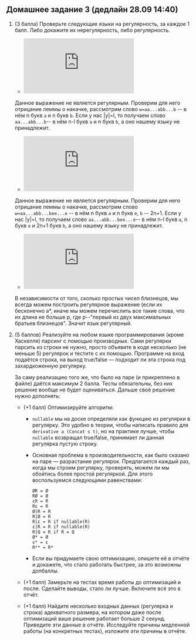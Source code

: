 ## Домашнее задание 3 (дедлайн 28.09 14:40)

1. (3 балла) Проверьте следующие языки на регулярность, за каждое 1 балл. Либо докажите их нерегулярность, либо регулярность.

    * ![equation](https://latex.codecogs.com/gif.latex?%5C%7Buabv%20%7C%20u%20%5Cin%20%5C%7Ba%2C%20b%5C%7D*%2C%20v%20%5Cin%20%5C%7Ba%2C%20b%5C%7D*%2C%20%7Cu%7C%20%3D%20%7Cv%7C%2C%20u%20%5Cneq%20v%5ER%5C%7D)
    
    Данное выражение не является регулярным. Проверим для него отрицание леммы о накачке, рассмотрим слово ```w=aa...abb...b``` -- в нём n букв ```a``` и n букв ```b```. Если у нас |y|=l, то получаем слово ```aa...abb...b```-- в нём n-l букв ```a``` и n букв ```b```, а оно нашему языку не принадлежит.

    * ![equation](https://latex.codecogs.com/gif.latex?%5C%7Ba%5Ekc%5Eme%5En%20%7C%20k%20%5Cge%200%2C%20n%20%5Cge%200%2C%20m%20%3D%20k%20&plus;%20n%20&plus;%201%5C%7D)
    
    Данное выражение не является регулярным. Проверим для него отрицание леммы о накачке, рассмотрим слово ```w=aa...abb...bee...e``` -- в нём n букв ```a``` и n букв ```e```, ```b``` -- 2n+1. Если у нас |y|=l, то получаем слово ```aa...abb...bee...e```-- в нём n-l букв ```a```, n букв ```e``` и 2n+1 букв ```b```, а оно нашему языку не принадлежит.

    * ![equation](https://latex.codecogs.com/gif.latex?%5C%7Ba%5En%20%7C%20%5Cexists%20p%20%5Cge%20n%3A%20p%7E%5Ctexttt%7Bprime%7D%7E%5Ctexttt%7Band%7D%7Ep%20&plus;%202%7E%5Ctexttt%7Bprime%7D%5D%5C%7D)
    
    В независимости от того, сколько простых чисел близнецов, мы всегда можем построить регулярное выражение (если их бесконечно a*, иначе мы можем перечислить все такие слова, что их длина не больше p, где p--"первый из двух максимальных братьев близнецов". Значит язык регулярный.

3. (5 баллов) Реализуйте на любом языке программирования (кроме Хаскелля) парсинг с помощью производных. Сами регулярки парсить из строки не нужно, просто объявите в коде несколько (не меньше 5) регулярок и тестите с их помощью. Программе на вход подаётся строка, на выход true/false &mdash; подходит ли эта строка под захардкоженную регулярку.

    За саму реализацию того же, что было на паре (и прикреплено в файле) даётся максимум 2 балла. Тесты обязательны, без них решение вообще не будет оцениваться. Дальше своё решение нужно дополнять:

    * (+1 балл) Оптимизируйте алгоритм:

        * `nullable` мы на доске определяли как функцию из регулярки в регулярку. Это удобно в теории, чтобы написать правило для `derivative a (Concat s t)`, но на практике лучше, чтобы `nullable` возвращал true/false, принимает ли данная регулярка пустую строку.

        * Основная проблема в производительности, как было сказано на паре &mdash; разрастание регулярок. Предлагается каждый раз, когда мы строим регулярку, проверять, можем ли мы обойтись более простой регуляркой. Для этого воспользуемся следующими равенствами:

            ```
            ØR = Ø
            RØ = Ø
            εR = R
            Rε = R
            Ø|R = R
            R|Ø = R
            R|ε = R if nullable(R)
            ε|R = R if nullable(R)
            R|Q = R if R = Q
            Ø* = Ø
            ε* = ε
            R** = R*
            ```


        * Если вы придумаете свою оптимизацию, опишете её в отчёте и докажете, что стало работать быстрее, за это возможны допбаллы.

    * (+1 балл) Замерьте на тестах время работы до оптимизаций и после. Сделайте выводы, стало ли лучше. Включите всё это в отчёт.

    * (+1 балл) Найдите несколько входных данных (регулярка и строка) адекватного размера, на котором даже после оптимизаций ваше решение работает больше 2 секунд. Приведите эти данные в отчёте. Исследуйте причины медленной работы (на конкретных тестах), изложите эти причины в отчёте.
